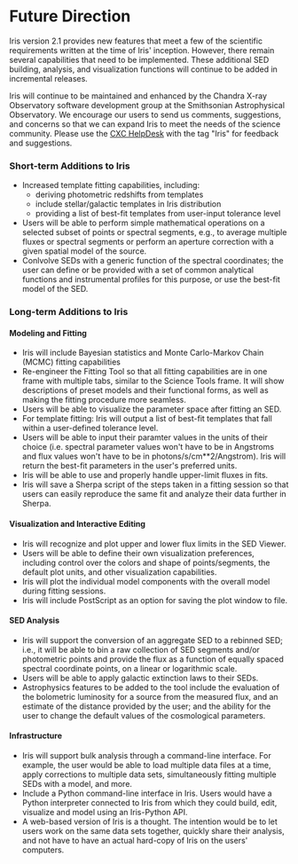 # Future Direction

Iris version 2.1 provides new features that meet a few of the scientific requirements written at the time of Iris' inception. However, there remain several capabilities that need to be implemented. These additional SED building, analysis, and visualization functions will continue to be added in incremental releases.

Iris will continue to be maintained and enhanced by the Chandra X-ray Observatory software development group at the Smithsonian Astrophysical Observatory. We encourage our users to send us comments, suggestions, and concerns so that we can expand Iris to meet the needs of the science community. Please use the [CXC HelpDesk][helpdesk] with the tag "Iris" for feedback and suggestions.

### Short-term Additions to Iris

  * Increased template fitting capabilities, including:
    * deriving photometric redshifts from templates
    * include stellar/galactic templates in Iris distribution
    * providing a list of best-fit templates from user-input tolerance level
  * Users will be able to perform simple mathematical operations on a selected subset of points or spectral segments, e.g., to average multiple fluxes or spectral segments or perform an aperture correction with a given spatial model of the source.
  * Conlvolve SEDs with a generic function of the spectral coordinates; the user can define or be provided with a set of common analytical functions and instrumental profiles for this purpose, or use the best-fit model of the SED.

### Long-term Additions to Iris

#### Modeling and Fitting

  * Iris will include Bayesian statistics and Monte Carlo-Markov Chain (MCMC) fitting capabilities
  * Re-engineer the Fitting Tool so that all fitting capabilities are in one frame with multiple tabs, similar to the Science Tools frame. It will show descriptions of preset models and their functional forms, as well as making the fitting procedure more seamless.
  * Users will be able to visualize the parameter space after fitting an SED.
  * For template fitting: Iris will output a list of best-fit templates that fall within a user-defined tolerance level.
  * Users will be able to input their paramter values in the units of their choice (i.e. spectral parameter values won't have to be in Angstroms and flux values won't have to be in photons/s/cm**2/Angstrom). Iris will return the best-fit parameters in the user's preferred units.
  * Iris will be able to use and properly handle upper-limit fluxes in fits.
  * Iris will save a Sherpa script of the steps taken in a fitting session so that users can easily reproduce the same fit and analyze their data further in Sherpa.

#### Visualization and Interactive Editing

  * Iris will recognize and plot upper and lower flux limits in the SED Viewer.
  * Users will be able to define their own visualization preferences, including control over the colors and shape of points/segments, the default plot units, and other visualization capabilities.
  * Iris will plot the individual model components with the overall model during fitting sessions.
  * Iris will include PostScript as an option for saving the plot window to file.

#### SED Analysis

  * Iris will support the conversion of an aggregate SED to a rebinned SED; i.e., it will be able to bin a raw collection of SED segments and/or photometric points and provide the flux as a function of equally spaced spectral coordinate points, on a linear or logarithmic scale.
  * Users will be able to apply galactic extinction laws to their SEDs.
  * Astrophysics features to be added to the tool include the evaluation of the bolometric luminosity for a source from the measured flux, and an estimate of the distance provided by the user; and the ability for the user to change the default values of the cosmological parameters.

#### Infrastructure

  * Iris will support bulk analysis through a command-line interface. For example, the user would be able to load multiple data files at a time, apply corrections to multiple data sets, simultaneously fitting multiple SEDs with a model, and more.
  * Include a Python command-line interface in Iris. Users would have a Python interpreter connected to Iris from which they could build, edit, visualize and model using an Iris-Python API.
  * A web-based version of Iris is a thought. The intention would be to let users work on the same data sets together, quickly share their analysis, and not have to have an actual hard-copy of Iris on the users' computers.
  
  
<!-- Links -->
[helpdesk]: https://cxc.harvard.edu/helpdesk "CXC Helpdesk"